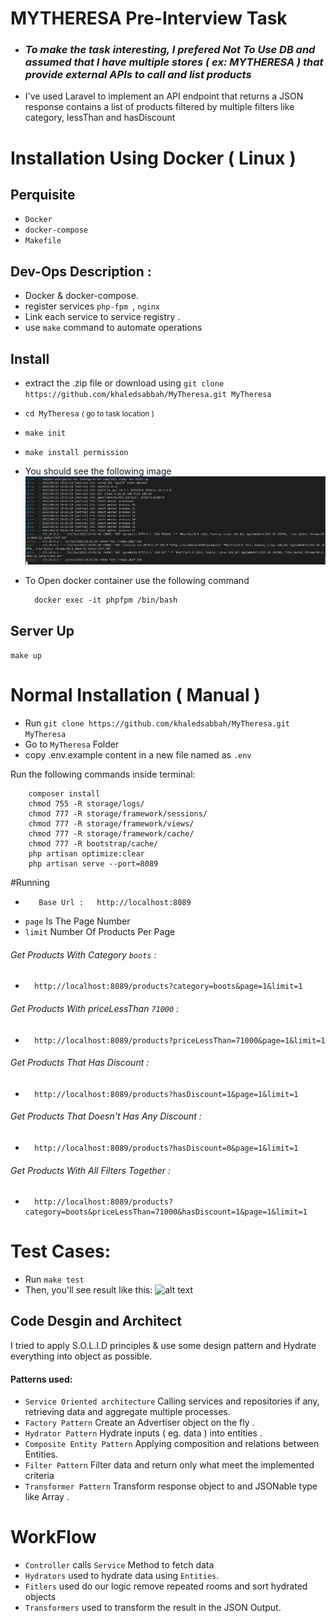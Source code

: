 # MYTHERESA Pre-Interview Task
- <h3><i> To make the task interesting, I prefered Not To Use DB and assumed that  I have multiple stores ( ex: MYTHERESA ) that provide external APIs to call and list products </i></h3>
-  I've used Laravel to implement an API endpoint that returns a JSON response contains a list of products filtered by multiple filters like category, lessThan and hasDiscount
 

# Installation Using Docker ( Linux )

## Perquisite
- `Docker`
- `docker-compose`
- `Makefile`

## Dev-Ops Description :
- Docker & docker-compose.
- register services  ``php-fpm ``, ``nginx``
- Link each service to service registry .
- use ``make`` command to automate operations

## Install
- extract the .zip file or download using `git clone https://github.com/khaledsabbah/MyTheresa.git MyTheresa`
- `cd MyTheresa` <small> ( go to task location )</small>
- `make init`
- `make install permission`
- You should see the following image
  ![alt text](https://raw.githubusercontent.com/khaledsabbah/MyTheresa/main/images/server.png)

- To Open docker container use the following command

        docker exec -it phpfpm /bin/bash
## Server Up
  `make up`
# Normal Installation ( Manual )

* Run ``git clone https://github.com/khaledsabbah/MyTheresa.git MyTheresa``
* Go to `MyTheresa` Folder
* copy .env.example content in a new file named as `.env`

Run the following commands inside terminal:
    
  ```
      composer install
      chmod 755 -R storage/logs/
      chmod 777 -R storage/framework/sessions/
      chmod 777 -R storage/framework/views/
      chmod 777 -R storage/framework/cache/
      chmod 777 -R bootstrap/cache/
      php artisan optimize:clear
      php artisan serve --port=8089  
  ```

#Running
*        Base Url :   http://localhost:8089

- ``page`` Is The Page Number
- ``limit`` Number Of Products Per Page

###### Get Products With Category `boots`  :
*       http://localhost:8089/products?category=boots&page=1&limit=1  

###### Get Products With priceLessThan `71000` : 
*       http://localhost:8089/products?priceLessThan=71000&page=1&limit=1  

###### Get Products That Has Discount :
*       http://localhost:8089/products?hasDiscount=1&page=1&limit=1

###### Get Products That Doesn't Has Any Discount :
*       http://localhost:8089/products?hasDiscount=0&page=1&limit=1  

###### Get Products With All Filters Together :
*       http://localhost:8089/products?category=boots&priceLessThan=71000&hasDiscount=1&page=1&limit=1  

# Test Cases:

- Run   `make test`
- Then, you'll see result like this: ![alt text](../images/tests.png)

## Code Desgin and Architect
I tried to apply S.O.L.I.D principles & use some design pattern and Hydrate everything into object as possible.

#### Patterns used:
- ``Service Oriented architecture``  Calling services and repositories if any, retrieving data and aggregate multiple processes.
- ``Factory Pattern``   Create an Advertiser object on the fly .
- ``Hydrator Pattern``  Hydrate inputs ( eg. data ) into entities .
- ``Composite Entity Pattern``  Applying composition and relations between Entities.
- ``Filter Pattern``   Filter data and return only what meet the implemented criteria
- ``Transformer Pattern``  Transform response object to and JSONable type like Array .


# WorkFlow
- `Controller` calls `Service` Method to fetch data
- `Hydrators` used to hydrate data using `Entities`.
- `Fitlers` used do our logic remove repeated rooms and sort hydrated objects
- `Transformers` used to transform the result in the JSON Output.
